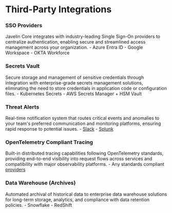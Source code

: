 # Third-Party Integrations

### SSO Providers
Javelin Core integrates with industry-leading Single Sign-On providers to centralize authentication, enabling secure and streamlined access management across your organization.
    - Azure Entra ID
    - Google Workspace
    - OKTA Workforce

### Secrets Vault
Secure storage and management of sensitive credentials through integration with enterprise-grade secrets management solutions, eliminating the need to store credentials in application code or configuration files.
    - Kubernetes Secrets
    - AWS Secrets Manager + HSM Vault

### Threat Alerts
Real-time notification system that routes critical events and anomalies to your team's preferred communication and monitoring platforms, ensuring rapid response to potential issues.
    - [Slack](/javelin-admin/alerts/overview#slack-alert-integration)
    - [Splunk](/javelin-admin/alerts/overview#splunk-alert-integration)

### OpenTelemetry Compliant Tracing
Built-in distributed tracing capabilities following OpenTelemetry standards, providing end-to-end visibility into request flows across services and compatibility with major observability platforms.
    - Any standards compliant [providers](https://opentelemetry.io/ecosystem/)

### Data Warehouse (Archives)
Automated archival of historical data to enterprise data warehouse solutions for long-term storage, analytics, and compliance with data retention policies.
    - Snowflake
    - RedShift
